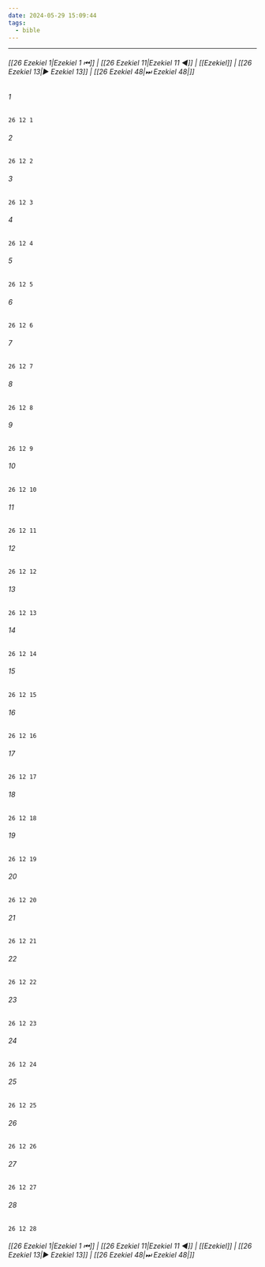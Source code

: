 ```yaml
---
date: 2024-05-29 15:09:44
tags:
  - bible
---
```

___

###### [[26 Ezekiel 1|Ezekiel 1 ⏮]] | [[26 Ezekiel 11|Ezekiel 11 ◀]] | [[Ezekiel]] | [[26 Ezekiel 13|▶ Ezekiel 13]] | [[26 Ezekiel 48|⏭ Ezekiel 48|]]

###### 1
``` verse
26 12 1 
```
###### 2
``` verse
26 12 2 
```
###### 3
``` verse
26 12 3 
```
###### 4
``` verse
26 12 4 
```
###### 5
``` verse
26 12 5 
```
###### 6
``` verse
26 12 6 
```
###### 7
``` verse
26 12 7 
```
###### 8
``` verse
26 12 8 
```
###### 9
``` verse
26 12 9 
```
###### 10
``` verse
26 12 10 
```
###### 11
``` verse
26 12 11 
```
###### 12
``` verse
26 12 12 
```
###### 13
``` verse
26 12 13 
```
###### 14
``` verse
26 12 14 
```
###### 15
``` verse
26 12 15 
```
###### 16
``` verse
26 12 16 
```
###### 17
``` verse
26 12 17 
```
###### 18
``` verse
26 12 18 
```
###### 19
``` verse
26 12 19 
```
###### 20
``` verse
26 12 20 
```
###### 21
``` verse
26 12 21 
```
###### 22
``` verse
26 12 22 
```
###### 23
``` verse
26 12 23 
```
###### 24
``` verse
26 12 24 
```
###### 25
``` verse
26 12 25 
```
###### 26
``` verse
26 12 26 
```
###### 27
``` verse
26 12 27 
```
###### 28
``` verse
26 12 28 
```

###### [[26 Ezekiel 1|Ezekiel 1 ⏮]] | [[26 Ezekiel 11|Ezekiel 11 ◀]] | [[Ezekiel]] | [[26 Ezekiel 13|▶ Ezekiel 13]] | [[26 Ezekiel 48|⏭ Ezekiel 48|]]

